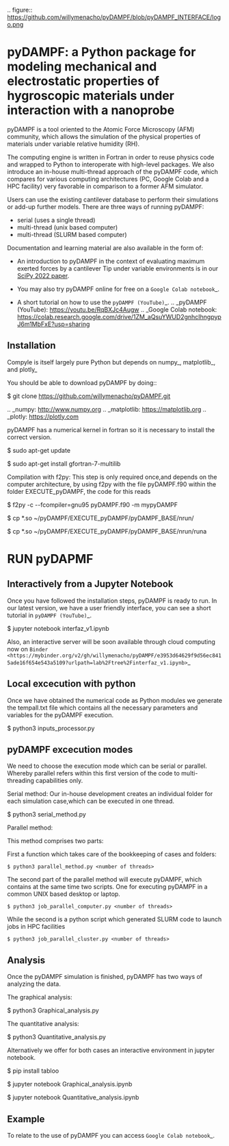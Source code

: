 .. figure:: https://github.com/willymenacho/pyDAMPF/blob/pyDAMPF_INTERFACE/logo.png

pyDAMPF: a Python package for modeling mechanical and electrostatic properties of hygroscopic materials under interaction with a nanoprobe
======================================================

pyDAMPF is a tool oriented to the Atomic Force Microscopy (AFM) community, which allows the simulation of the physical properties of materials under variable relative humidity (RH).

The computing engine is written in Fortran in order to reuse physics code and wrapped to Python to interoperate with high-level packages. We also introduce an in-house multi-thread approach of the pyDAMPF code, which compares for various computing architectures (PC, Google Colab and a HPC facility) very favorable in comparison to a former AFM simulator. 


Users can use the existing cantilever database to perform their simulations or add-up further models. There are three ways of running pyDAMPF:

- serial (uses a single thread)
- multi-thread (unix based computer)
- multi-thread (SLURM based computer)

Documentation and learning material are also available in the form of:


- An introduction to pyDAMPF in the context of evaluating maximum exerted forces by a cantilever Tip under variable environments is in our [SciPy 2022 paper](https://conference.scipy.org/proceedings/scipy2022/pyDAMPF_HVGuzman.html).

- You may also try pyDAMPF online for free on a `Google Colab notebook`_.

- A short tutorial on how to use the `pyDAMPF (YouTube)`_.
.. _pyDAMPF (YouTube): https://youtu.be/RqBXJc4Augw
.. _Google Colab notebook: https://colab.research.google.com/drive/1ZM_aQsuYWUD2gnhcIhngpypJ6m1MbFxE?usp=sharing

Installation
-------------

Compyle is itself largely pure Python but depends on numpy_, matplotlib_, and plotly_

You should be able to download pyDAMPF  by doing::

  $ git clone https://github.com/willymenacho/pyDAMPF.git


.. _numpy: http://www.numpy.org
.. _matplotlib: https://matplotlib.org
.. _plotly: https://plotly.com


pyDAMPF has a numerical kernel in fortran so it is necessary to install the correct 
version.

  $ sudo apt-get update
  
  $ sudo apt-get install gfortran-7-multilib


Compilation with f2py: This step is only required once,and depends on the computer 
architecture, by using f2py with the file pyDAMPF.f90 within the folder
EXECUTE_pyDAMPF, the code for this reads

  $ f2py -c --fcompiler=gnu95 pyDAMPF.f90 -m mypyDAMPF
  
  $ cp *.so ~/pyDAMPF/EXECUTE_pyDAMPF/pyDAMPF_BASE/nrun/
  
  $ cp *.so ~/pyDAMPF/EXECUTE_pyDAMPF/pyDAMPF_BASE/nrun/runa
  
 
RUN pyDAPMF 
===============
  
Interactively from a Jupyter Notebook
------------------------------------- 
Once you have followed the installation steps, pyDAMPF is ready to run. 
In our latest version, we have a user friendly interface, you can see a short tutorial in `pyDAMPF (YouTube)`_.

  $ jupyter notebook interfaz_v1.ipynb
  
Also, an interactive server will be soon available through cloud computing now on `Binder  <https://mybinder.org/v2/gh/willymenacho/pyDAMPF/e3953d64629f9d56ec8415ade16f654e543a5109?urlpath=lab%2Ftree%2Finterfaz_v1.ipynb>`_



Local excecution with python 
-----------------------------

Once we have obtained the numerical code as Python modules we generate the 
tempall.txt file which contains all the necessary parameters and variables for 
the pyDAMPF execution.

  $ python3 inputs_processor.py

pyDAMPF excecution modes
-------------------------

We need to choose the execution mode which can be serial or parallel. 
Whereby parallel refers within this first version of the code to multi-threading
capabilities only.

Serial method: Our in-house development creates an individual folder for 
each simulation case,which can be executed in one thread.

  $ python3 serial_method.py
  
Parallel method: 

  This method comprises two parts:

  First a function which takes care of the bookkeeping of 
  cases and folders:

    $ python3 parallel_method.py <number of threads>
  
  The second part of the parallel method will execute pyDAMPF, which contains
  at the same time two scripts. One for executing pyDAMPF in a common UNIX 
  based desktop or laptop. 

    $ python3 job_parallel_computer.py <number of threads>

  While the second is a python script which generated SLURM code to launch
  jobs in HPC facilities

    $ python3 job_parallel_cluster.py <number of threads>
  
Analysis
-------------  
  
Once the pyDAMPF simulation is finished, pyDAMPF has two ways of analyzing the data.

The graphical analysis:

  $ python3 Graphical_analysis.py

The quantitative analysis:

  $ python3 Quantitative_analysis.py
  
Alternatively we offer for both cases an interactive environment in jupyter notebook. 

  $ pip install tabloo
  
  $ jupyter notebook Graphical_analysis.ipynb
  
  $ jupyter notebook Quantitative_analysis.ipynb
  
  

Example
---------

To relate to the use of pyDAMPF you can access `Google Colab notebook`_.
